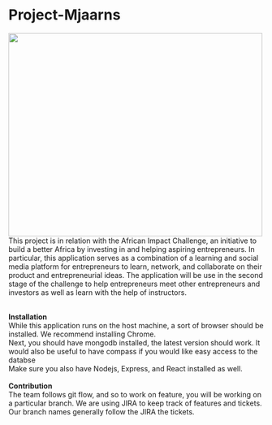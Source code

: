 # Project-Mjaarns
<img src="https://images.squarespace-cdn.com/content/5959429eff7c50228e412bf1/1607561881703-9EE9CN7L551HJPITP9XB/AII+LOGO.png?format=1500w&content-type=image%2Fpng" width="500" height="400">
This project is in relation with the African Impact Challenge, an initiative to build a better Africa by investing in and helping aspiring entrepreneurs.
In particular, this application serves as a combination of a learning and social media platform for entrepreneurs to learn, network, and collaborate on their product and entrepreneurial ideas.
The application will be use in the second stage of the challenge to help entrepreneurs meet other entrepreneurs and investors as well as learn with the help of instructors.<br />
<br />

**Installation**<br />
While this application runs on the host machine, a sort of browser should be installed. We recommend installing Chrome.<br />
Next, you should have mongodb installed, the latest version should work. It would also be useful to have compass if you would like easy access to the databse<br />
Make sure you also have Nodejs, Express, and React installed as well.<br />
<br />
**Contribution**<br />
The team follows git flow, and so to work on feature, you will be working on a particular branch. We are using JIRA to keep track of features and tickets.<br />
Our branch names generally follow the JIRA the tickets.<br />
